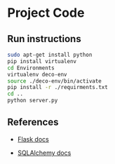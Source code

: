 # Project Code

## Run instructions

```bash
sudo apt-get install python
pip install virtualenv
cd Environments
virtualenv deco-env
source ./deco-env/bin/activate
pip install -r ./requirments.txt
cd ..
python server.py
```

## References

- [Flask docs](https://flask.palletsprojects.com/en/2.0.x/])

- [SQLAlchemy docs](https://docs-sqlalchemy.readthedocs.io/ko/latest/)
